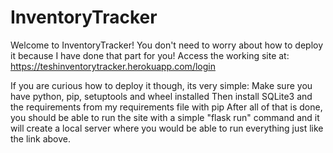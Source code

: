# InventoryTracker
Welcome to InventoryTracker!
You don't need to worry about how to deploy it because I have done that part for you!
Access the working site at: https://teshinventorytracker.herokuapp.com/login

If you are curious how to deploy it though, its very simple:
Make sure you have python, pip, setuptools and wheel installed
Then install SQLite3 and the requirements from my requirements file with pip
After all of that is done, you should be able to run the site with a simple "flask run" command and it will create a local server where you would be able to run everything just like the link above.
